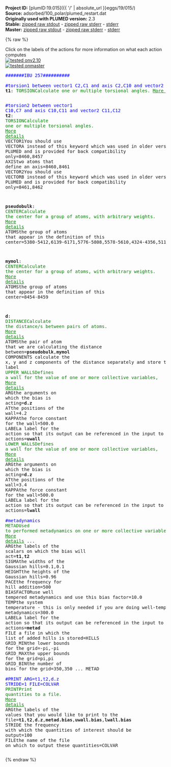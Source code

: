 **Project ID:** [plumID:19.015]({{ '/' | absolute_url }}eggs/19/015/)  
**Source:** adsorbed/100_polar/plumed_restart.dat  
**Originally used with PLUMED version:** 2.3  
**Stable:** [zipped raw stdout](plumed_restart.dat.plumed.stdout.txt.zip) - [zipped raw stderr](plumed_restart.dat.plumed.stderr.txt.zip) - [stderr](plumed_restart.dat.plumed.stderr)  
**Master:** [zipped raw stdout](plumed_restart.dat.plumed_master.stdout.txt.zip) - [zipped raw stderr](plumed_restart.dat.plumed_master.stderr.txt.zip) - [stderr](plumed_restart.dat.plumed_master.stderr)  

{% raw %}
<div class="plumedpreheader">
<div class="headerInfo" id="value_details_data/adsorbed/100_polar/plumed_restart.dat"> Click on the labels of the actions for more information on what each action computes </div>
<div class="containerBadge">
<div class="headerBadge"><a href="plumed_restart.dat.plumed.stderr"><img src="https://img.shields.io/badge/v2.10-passing-green.svg" alt="tested onv2.10" /></a></div>
<div class="headerBadge"><a href="plumed_restart.dat.plumed_master.stderr"><img src="https://img.shields.io/badge/master-passing-green.svg" alt="tested onmaster" /></a></div>
</div>
</div>
<pre class="plumedlisting">
<span style="color:blue" class="comment">#######IBU 257##########</span>
<br/><span style="color:blue" class="comment">#torsion1 between vector1 C2,C1 and axis C2,C10 and vector2 C10,C11 </span>
<b name="data/adsorbed/100_polar/plumed_restart.datt1" onclick='showPath("data/adsorbed/100_polar/plumed_restart.dat","data/adsorbed/100_polar/plumed_restart.datt1","data/adsorbed/100_polar/plumed_restart.datt1","brown")'>t1</b>: <span class="plumedtooltip" style="color:green">TORSION<span class="right">Calculate one or multiple torsional angles. <a href="https://www.plumed.org/doc-master/user-doc/html/TORSION" style="color:green">More details</a><i></i></span></span> <span class="plumedtooltip">VECTOR1<span class="right">You should use VECTORA instead of this keyword which was used in older versions of PLUMED and is provided for back compatibility only<i></i></span></span>=8452,8451 <span class="plumedtooltip">AXIS<span class="right">two atoms that define an axis<i></i></span></span>=8452,8460 <span class="plumedtooltip">VECTOR2<span class="right">You should use VECTORB instead of this keyword which was used in older versions of PLUMED and is provided for back compatibility only<i></i></span></span>=8460,8461

<span style="color:blue" class="comment">#torsion2 between vector1 C10,C7 and axis C10,C11 and vector2 C11,C12 </span>
<span style="display:none;" id="data/adsorbed/100_polar/plumed_restart.datt1">The TORSION action with label <b>t1</b> calculates the following quantities:<table  align="center" frame="void" width="95%" cellpadding="5%"><tr><td width="5%"><b> Quantity </b>  </td><td><b> Description </b> </td></tr><tr><td width="5%">t1.value</td><td>the TORSION involving these atoms</td></tr></table></span><b name="data/adsorbed/100_polar/plumed_restart.datt2" onclick='showPath("data/adsorbed/100_polar/plumed_restart.dat","data/adsorbed/100_polar/plumed_restart.datt2","data/adsorbed/100_polar/plumed_restart.datt2","brown")'>t2</b>: <span class="plumedtooltip" style="color:green">TORSION<span class="right">Calculate one or multiple torsional angles. <a href="https://www.plumed.org/doc-master/user-doc/html/TORSION" style="color:green">More details</a><i></i></span></span> <span class="plumedtooltip">VECTOR1<span class="right">You should use VECTORA instead of this keyword which was used in older versions of PLUMED and is provided for back compatibility only<i></i></span></span>=8460,8457 <span class="plumedtooltip">AXIS<span class="right">two atoms that define an axis<i></i></span></span>=8460,8461 <span class="plumedtooltip">VECTOR2<span class="right">You should use VECTORB instead of this keyword which was used in older versions of PLUMED and is provided for back compatibility only<i></i></span></span>=8461,8462

<span style="display:none;" id="data/adsorbed/100_polar/plumed_restart.datt2">The TORSION action with label <b>t2</b> calculates the following quantities:<table  align="center" frame="void" width="95%" cellpadding="5%"><tr><td width="5%"><b> Quantity </b>  </td><td><b> Description </b> </td></tr><tr><td width="5%">t2.value</td><td>the TORSION involving these atoms</td></tr></table></span><b name="data/adsorbed/100_polar/plumed_restart.datpseudobulk" onclick='showPath("data/adsorbed/100_polar/plumed_restart.dat","data/adsorbed/100_polar/plumed_restart.datpseudobulk","data/adsorbed/100_polar/plumed_restart.datpseudobulk","brown")'>pseudobulk</b>: <span class="plumedtooltip" style="color:green">CENTER<span class="right">Calculate the center for a group of atoms, with arbitrary weights. <a href="https://www.plumed.org/doc-master/user-doc/html/CENTER" style="color:green">More details</a><i></i></span></span> <span class="plumedtooltip">ATOMS<span class="right">the group of atoms that appear in the definition of this center<i></i></span></span>=5380-5412,6139-6171,5776-5808,5578-5610,4324-4356,5116-5148,4852-4884,4588-4620,5314-5346,6106-6138,5710-5742,5512-5544,4258-4290,5050-5082,4786-4818,4522-4554,5875-5907,6073-6105,6007-6039,5941-5973,4456-4488,5248-5280,4984-5016,4720-4752,5446-5478,6172-6204,5842-5874,5644-5676,4390-4422,5182-5214,4918-4950,4654-4686,6238-6270,5743-5775,5545-5577,5347-5379,4555-4587,4291-4323,5083-5115,4819-4851,6205-6237,5677-5709,5479-5511,5281-5312,4489-4521,4225-4257,5017-5049,4753-4785,6304-6336,6040-6072,5974-6006,5908-5940,4687-4719,4423-4455,5215-5247,4951-4983,6271-6303,5809-5841,5611-5643,5413-5445,4621-4653,4357-4389,5149-5181,4885-4917

<span style="display:none;" id="data/adsorbed/100_polar/plumed_restart.datpseudobulk">The CENTER action with label <b>pseudobulk</b> calculates the following quantities:<table  align="center" frame="void" width="95%" cellpadding="5%"><tr><td width="5%"><b> Quantity </b>  </td><td><b> Description </b> </td></tr><tr><td width="5%">pseudobulk.value</td><td>the position of the center of mass</td></tr></table></span><b name="data/adsorbed/100_polar/plumed_restart.datmymol" onclick='showPath("data/adsorbed/100_polar/plumed_restart.dat","data/adsorbed/100_polar/plumed_restart.datmymol","data/adsorbed/100_polar/plumed_restart.datmymol","brown")'>mymol</b>: <span class="plumedtooltip" style="color:green">CENTER<span class="right">Calculate the center for a group of atoms, with arbitrary weights. <a href="https://www.plumed.org/doc-master/user-doc/html/CENTER" style="color:green">More details</a><i></i></span></span> <span class="plumedtooltip">ATOMS<span class="right">the group of atoms that appear in the definition of this center<i></i></span></span>=8454-8459

<span style="display:none;" id="data/adsorbed/100_polar/plumed_restart.datmymol">The CENTER action with label <b>mymol</b> calculates the following quantities:<table  align="center" frame="void" width="95%" cellpadding="5%"><tr><td width="5%"><b> Quantity </b>  </td><td><b> Description </b> </td></tr><tr><td width="5%">mymol.value</td><td>the position of the center of mass</td></tr></table></span><b name="data/adsorbed/100_polar/plumed_restart.datd" onclick='showPath("data/adsorbed/100_polar/plumed_restart.dat","data/adsorbed/100_polar/plumed_restart.datd","data/adsorbed/100_polar/plumed_restart.datd","brown")'>d</b>: <span class="plumedtooltip" style="color:green">DISTANCE<span class="right">Calculate the distance/s between pairs of atoms. <a href="https://www.plumed.org/doc-master/user-doc/html/DISTANCE" style="color:green">More details</a><i></i></span></span> <span class="plumedtooltip">ATOMS<span class="right">the pair of atom that we are calculating the distance between<i></i></span></span>=<b name="data/adsorbed/100_polar/plumed_restart.datpseudobulk">pseudobulk</b>,<b name="data/adsorbed/100_polar/plumed_restart.datmymol">mymol</b> <span class="plumedtooltip">COMPONENTS<span class="right"> calculate the x, y and z components of the distance separately and store them as label<i></i></span></span>
<span style="display:none;" id="data/adsorbed/100_polar/plumed_restart.datd">The DISTANCE action with label <b>d</b> calculates the following quantities:<table  align="center" frame="void" width="95%" cellpadding="5%"><tr><td width="5%"><b> Quantity </b>  </td><td><b> Description </b> </td></tr><tr><td width="5%">d.x</td><td>the x-component of the vector connecting the two atoms</td></tr><tr><td width="5%">d.y</td><td>the y-component of the vector connecting the two atoms</td></tr><tr><td width="5%">d.z</td><td>the z-component of the vector connecting the two atoms</td></tr><tr><td width="5%">d.value</td><td>the DISTANCE between this pair of atoms</td></tr></table></span><span class="plumedtooltip" style="color:green">UPPER_WALLS<span class="right">Defines a wall for the value of one or more collective variables, <a href="https://www.plumed.org/doc-master/user-doc/html/UPPER_WALLS" style="color:green">More details</a><i></i></span></span> <span class="plumedtooltip">ARG<span class="right">the arguments on which the bias is acting<i></i></span></span>=<b name="data/adsorbed/100_polar/plumed_restart.datd">d.z</b> <span class="plumedtooltip">AT<span class="right">the positions of the wall<i></i></span></span>=4.2 <span class="plumedtooltip">KAPPA<span class="right">the force constant for the wall<i></i></span></span>=500.0 <span class="plumedtooltip">LABEL<span class="right">a label for the action so that its output can be referenced in the input to other actions<i></i></span></span>=<b name="data/adsorbed/100_polar/plumed_restart.datuwall" onclick='showPath("data/adsorbed/100_polar/plumed_restart.dat","data/adsorbed/100_polar/plumed_restart.datuwall","data/adsorbed/100_polar/plumed_restart.datuwall","brown")'>uwall</b>
<span style="display:none;" id="data/adsorbed/100_polar/plumed_restart.datuwall">The UPPER_WALLS action with label <b>uwall</b> calculates the following quantities:<table  align="center" frame="void" width="95%" cellpadding="5%"><tr><td width="5%"><b> Quantity </b>  </td><td><b> Description </b> </td></tr><tr><td width="5%">uwall.bias</td><td>the instantaneous value of the bias potential</td></tr><tr><td width="5%">uwall.force2</td><td>the instantaneous value of the squared force due to this bias potential</td></tr></table></span><span class="plumedtooltip" style="color:green">LOWER_WALLS<span class="right">Defines a wall for the value of one or more collective variables, <a href="https://www.plumed.org/doc-master/user-doc/html/LOWER_WALLS" style="color:green">More details</a><i></i></span></span> <span class="plumedtooltip">ARG<span class="right">the arguments on which the bias is acting<i></i></span></span>=<b name="data/adsorbed/100_polar/plumed_restart.datd">d.z</b> <span class="plumedtooltip">AT<span class="right">the positions of the wall<i></i></span></span>=3.4 <span class="plumedtooltip">KAPPA<span class="right">the force constant for the wall<i></i></span></span>=500.0 <span class="plumedtooltip">LABEL<span class="right">a label for the action so that its output can be referenced in the input to other actions<i></i></span></span>=<b name="data/adsorbed/100_polar/plumed_restart.datlwall" onclick='showPath("data/adsorbed/100_polar/plumed_restart.dat","data/adsorbed/100_polar/plumed_restart.datlwall","data/adsorbed/100_polar/plumed_restart.datlwall","brown")'>lwall</b>
<br/><span style="color:blue" class="comment">#metadynamics</span>
<span style="display:none;" id="data/adsorbed/100_polar/plumed_restart.datlwall">The LOWER_WALLS action with label <b>lwall</b> calculates the following quantities:<table  align="center" frame="void" width="95%" cellpadding="5%"><tr><td width="5%"><b> Quantity </b>  </td><td><b> Description </b> </td></tr><tr><td width="5%">lwall.bias</td><td>the instantaneous value of the bias potential</td></tr><tr><td width="5%">lwall.force2</td><td>the instantaneous value of the squared force due to this bias potential</td></tr></table></span><span class="plumedtooltip" style="color:green">METAD<span class="right">Used to performed metadynamics on one or more collective variables. <a href="https://www.plumed.org/doc-master/user-doc/html/METAD" style="color:green">More details</a><i></i></span></span> ...
<span class="plumedtooltip">ARG<span class="right">the labels of the scalars on which the bias will act<i></i></span></span>=<b name="data/adsorbed/100_polar/plumed_restart.datt1">t1</b>,<b name="data/adsorbed/100_polar/plumed_restart.datt2">t2</b>
<span class="plumedtooltip">SIGMA<span class="right">the widths of the Gaussian hills<i></i></span></span>=0.1,0.1
<span class="plumedtooltip">HEIGHT<span class="right">the heights of the Gaussian hills<i></i></span></span>=0.96
<span class="plumedtooltip">PACE<span class="right">the frequency for hill addition<i></i></span></span>=500
<span class="plumedtooltip">BIASFACTOR<span class="right">use well tempered metadynamics and use this bias factor<i></i></span></span>=10.0
<span class="plumedtooltip">TEMP<span class="right">the system temperature - this is only needed if you are doing well-tempered metadynamics<i></i></span></span>=300.0
<span class="plumedtooltip">LABEL<span class="right">a label for the action so that its output can be referenced in the input to other actions<i></i></span></span>=<b name="data/adsorbed/100_polar/plumed_restart.datmetad" onclick='showPath("data/adsorbed/100_polar/plumed_restart.dat","data/adsorbed/100_polar/plumed_restart.datmetad","data/adsorbed/100_polar/plumed_restart.datmetad","brown")'>metad</b>
<span class="plumedtooltip">FILE<span class="right"> a file in which the list of added hills is stored<i></i></span></span>=HILLS
<span class="plumedtooltip">GRID_MIN<span class="right">the lower bounds for the grid<i></i></span></span>=-pi,-pi
<span class="plumedtooltip">GRID_MAX<span class="right">the upper bounds for the grid<i></i></span></span>=pi,pi
<span class="plumedtooltip">GRID_BIN<span class="right">the number of bins for the grid<i></i></span></span>=350,350
... METAD
<br/><span style="color:blue" class="comment">#PRINT ARG=t1,t2,d.z STRIDE=1 FILE=COLVAR</span>
<span style="display:none;" id="data/adsorbed/100_polar/plumed_restart.datmetad">The METAD action with label <b>metad</b> calculates the following quantities:<table  align="center" frame="void" width="95%" cellpadding="5%"><tr><td width="5%"><b> Quantity </b>  </td><td><b> Description </b> </td></tr><tr><td width="5%">metad.bias</td><td>the instantaneous value of the bias potential</td></tr></table></span><span class="plumedtooltip" style="color:green">PRINT<span class="right">Print quantities to a file. <a href="https://www.plumed.org/doc-master/user-doc/html/PRINT" style="color:green">More details</a><i></i></span></span> <span class="plumedtooltip">ARG<span class="right">the labels of the values that you would like to print to the file<i></i></span></span>=<b name="data/adsorbed/100_polar/plumed_restart.datt1">t1</b>,<b name="data/adsorbed/100_polar/plumed_restart.datt2">t2</b>,<b name="data/adsorbed/100_polar/plumed_restart.datd">d.z</b>,<b name="data/adsorbed/100_polar/plumed_restart.datmetad">metad.bias</b>,<b name="data/adsorbed/100_polar/plumed_restart.datuwall">uwall.bias</b>,<b name="data/adsorbed/100_polar/plumed_restart.datlwall">lwall.bias</b> <span class="plumedtooltip">STRIDE<span class="right"> the frequency with which the quantities of interest should be output<i></i></span></span>=100 <span class="plumedtooltip">FILE<span class="right">the name of the file on which to output these quantities<i></i></span></span>=COLVAR
</pre>
{% endraw %}
